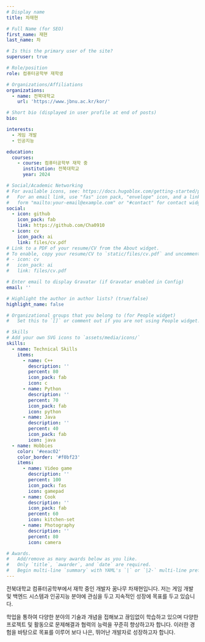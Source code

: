 ```yaml
---
# Display name
title: 차재현

# Full Name (for SEO)
first_name: 재현
last_name: 차

# Is this the primary user of the site?
superuser: true

# Role/position
role: 컴퓨터공학부 재학생

# Organizations/Affiliations
organizations:
  - name: 전북대학교
    url: 'https://www.jbnu.ac.kr/kor/'

# Short bio (displayed in user profile at end of posts)
bio: 

interests:
  - 게임 개발
  - 인공지능

education:
  courses:
    - course: 컴퓨터공학부 재학 중
      institution: 전북대학교
      year: 2024

# Social/Academic Networking
# For available icons, see: https://docs.hugoblox.com/getting-started/page-builder/#icons
#   For an email link, use "fas" icon pack, "envelope" icon, and a link in the
#   form "mailto:your-email@example.com" or "#contact" for contact widget.
social:
  - icon: github
    icon_pack: fab
    link: https://github.com/Cha0910
  - icon: cv
    icon_pack: ai
    link: files/cv.pdf
# Link to a PDF of your resume/CV from the About widget.
# To enable, copy your resume/CV to `static/files/cv.pdf` and uncomment the lines below.
# - icon: cv
#   icon_pack: ai
#   link: files/cv.pdf

# Enter email to display Gravatar (if Gravatar enabled in Config)
email: ''

# Highlight the author in author lists? (true/false)
highlight_name: false

# Organizational groups that you belong to (for People widget)
#   Set this to `[]` or comment out if you are not using People widget.

# Skills
# Add your own SVG icons to `assets/media/icons/`
skills:
  - name: Technical Skills
    items:
      - name: C++
        description: ''
        percent: 80
        icon_pack: fab
        icon: c
      - name: Python
        description: ''
        percent: 70
        icon_pack: fab
        icon: python
      - name: Java
        description: ''
        percent: 40
        icon_pack: fab
        icon: java
  - name: Hobbies
    color: '#eeac02'
    color_border: '#f0bf23'
    items:
      - name: Video game
        description: ''
        percent: 100
        icon_pack: fas
        icon: gamepad
      - name: Cook
        description: ''
        icon_pack: fab
        percent: 60
        icon: kitchen-set
      - name: Photography
        description: ''
        percent: 80
        icon: camera

# Awards.
#   Add/remove as many awards below as you like.
#   Only `title`, `awarder`, and `date` are required.
#   Begin multi-line `summary` with YAML's `|` or `|2-` multi-line prefix and indent 2 spaces below.
---
```


전북대학교 컴퓨터공학부에서 재학 중인 개발자 꿈나무 차재현입니다. 저는 게임 개발 및 백엔드 시스템과 인공지능 분야에 관심을 두고 지속적인 성장에 목표를 두고 있습니다.

학업을 통하여 다양한 분야의 기술과 개념을 접해보고 끊임없이 학습하고 있으며 다양한 프로젝트 및 활동으로 문제해결과 협력의 능력을 꾸준히 향상하고자 합니다. 이러한 경험을 바탕으로 목표를 이루어 보다 나은, 뛰어난 개발자로 성장하고자 합니다.



